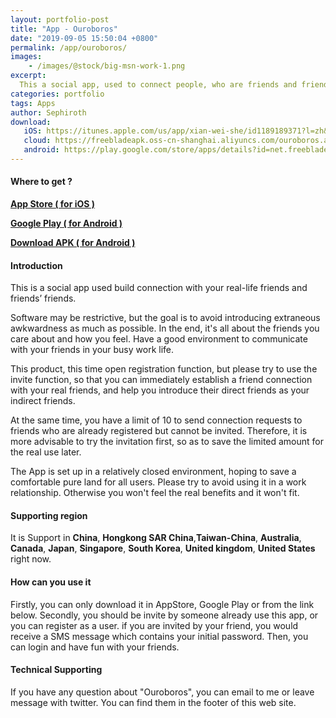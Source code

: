 ```yaml
---
layout: portfolio-post
title: "App - Ouroboros"
date: "2019-09-05 15:50:04 +0800"
permalink: /app/ouroboros/
images:
    - /images/@stock/big-msn-work-1.png
excerpt:
  This a social app, used to connect people, who are friends and friends' friends in real life.
categories: portfolio
tags: Apps
author: Sephiroth
download:
   iOS: https://itunes.apple.com/us/app/xian-wei-she/id1189189371?l=zh&ls=1&mt=8
   cloud: https://freebladeapk.oss-cn-shanghai.aliyuncs.com/ouroboros.apk
   android: https://play.google.com/store/apps/details?id=net.freeblade.connects
---
```

#### Where to get ?

  **[App Store ( for iOS )](https://itunes.apple.com/us/app/xian-wei-she/id1189189371?l=zh&ls=1&mt=8)**

  **[Google Play ( for Android )](https://play.google.com/store/apps/details?id=net.freeblade.connects)**

  **[Download APK ( for Android )](https://freebladeapk.oss-cn-shanghai.aliyuncs.com/ouroboros.apk)**
  
#### Introduction
This is a social app used build connection with your real-life friends and friends’ friends.

Software may be restrictive, but the goal is to avoid introducing extraneous awkwardness as much as possible. In the end, it's all about the friends you care about and how you feel. Have a good environment to communicate with your friends in your busy work life.

This product, this time open registration function, but please try to use the invite function, so that you can immediately establish a friend connection with your real friends, and help you introduce their direct friends as your indirect friends.

At the same time, you have a limit of 10 to send connection requests to friends who are already registered but cannot be invited. Therefore, it is more advisable to try the invitation first, so as to save the limited amount for the real use later.

The App is set up in a relatively closed environment, hoping to save a comfortable pure land for all users. Please try to avoid using it in a work relationship. Otherwise you won't feel the real benefits and it won't fit.

#### Supporting region
It is Support in **China**, **Hongkong SAR China**,**Taiwan-China**, **Australia**, **Canada**, **Japan**, **Singapore**, **South Korea**, **United kingdom**, **United States** right now.

#### How can you use it
Firstly, you can only download it in AppStore, Google Play or from the link below.
Secondly, you should be invite by someone already use this app, or you can register as a user.
if you are invited by your friend, you would receive a SMS message which contains your initial password.
Then, you can login and have fun with your friends.

#### Technical Supporting
If you have any question about "Ouroboros", you can email to me or leave message with twitter. You can find them in the footer of this web site.
